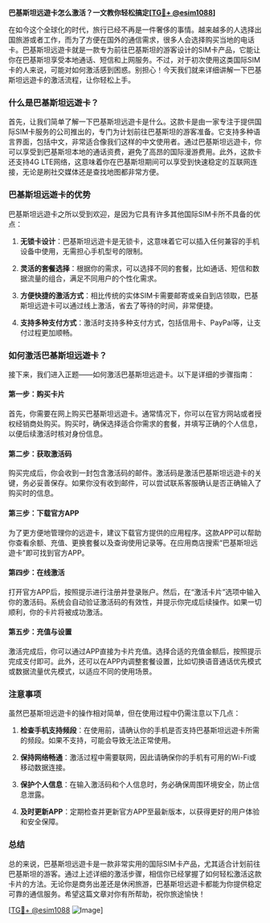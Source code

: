 **巴基斯坦远遊卡怎么激活？一文教你轻松搞定[[TG💪+ @esim1088](https://t.me/s/esim1088)]**

在如今这个全球化的时代，旅行已经不再是一件奢侈的事情。越来越多的人选择出国旅游或者工作，而为了方便在国外的通信需求，很多人会选择购买当地的电话卡。巴基斯坦远遊卡就是一款专为前往巴基斯坦的游客设计的SIM卡产品，它能让你在巴基斯坦享受本地通话、短信和上网服务。不过，对于初次使用这类国际SIM卡的人来说，可能对如何激活感到困惑。别担心！今天我们就来详细讲解一下巴基斯坦远遊卡的激活流程，让你轻松上手。

### 什么是巴基斯坦远遊卡？

首先，让我们简单了解一下巴基斯坦远遊卡是什么。这款卡是由一家专注于提供国际SIM卡服务的公司推出的，专门为计划前往巴基斯坦的游客准备。它支持多种语言界面，包括中文，非常适合像我们这样的中文使用者。通过巴基斯坦远遊卡，你可以享受到巴基斯坦本地的通话资费，避免了高昂的国际漫游费用。此外，这款卡还支持4G LTE网络，这意味着你在巴基斯坦期间可以享受到快速稳定的互联网连接，无论是刷社交媒体还是查找地图都非常方便。

### 巴基斯坦远遊卡的优势

巴基斯坦远遊卡之所以受到欢迎，是因为它具有许多其他国际SIM卡所不具备的优点：

1. **无锁卡设计**：巴基斯坦远遊卡是无锁卡，这意味着它可以插入任何兼容的手机设备中使用，无需担心手机型号的限制。
   
2. **灵活的套餐选择**：根据你的需求，可以选择不同的套餐，比如通话、短信和数据流量的组合，满足不同用户的个性化需求。

3. **方便快捷的激活方式**：相比传统的实体SIM卡需要邮寄或亲自到店领取，巴基斯坦远遊卡可以通过线上激活，省去了等待的时间，非常便捷。

4. **支持多种支付方式**：激活时支持多种支付方式，包括信用卡、PayPal等，让支付过程更加顺畅。

### 如何激活巴基斯坦远遊卡？

接下来，我们进入正题——如何激活巴基斯坦远遊卡。以下是详细的步骤指南：

#### 第一步：购买卡片

首先，你需要在网上购买巴基斯坦远遊卡。通常情况下，你可以在官方网站或者授权经销商处购买。购买时，确保选择适合你需求的套餐，并填写正确的个人信息，以便后续激活时核对身份信息。

#### 第二步：获取激活码

购买完成后，你会收到一封包含激活码的邮件。激活码是激活巴基斯坦远遊卡的关键，务必妥善保存。如果你没有收到邮件，可以尝试联系客服确认是否正确输入了购买时的信息。

#### 第三步：下载官方APP

为了更方便地管理你的远遊卡，建议下载官方提供的应用程序。这款APP可以帮助你查看余额、充值、更换套餐以及查询使用记录等。在应用商店搜索“巴基斯坦远遊卡”即可找到官方APP。

#### 第四步：在线激活

打开官方APP后，按照提示进行注册并登录账户。然后，在“激活卡片”选项中输入你的激活码。系统会自动验证激活码的有效性，并提示你完成后续操作。如果一切顺利，你的卡片将被成功激活。

#### 第五步：充值与设置

激活完成后，你可以通过APP直接为卡片充值。选择合适的充值金额后，按照提示完成支付即可。此外，还可以在APP内调整套餐设置，比如切换语音通话优先模式或数据流量优先模式，以适应不同的使用场景。

### 注意事项

虽然巴基斯坦远遊卡的操作相对简单，但在使用过程中仍需注意以下几点：

1. **检查手机支持频段**：在使用前，请确认你的手机是否支持巴基斯坦远遊卡所需的频段。如果不支持，可能会导致无法正常使用。

2. **保持网络畅通**：激活过程中需要联网，因此请确保你的手机有可用的Wi-Fi或移动数据连接。

3. **保护个人信息**：在输入激活码和个人信息时，务必确保周围环境安全，防止信息泄露。

4. **及时更新APP**：定期检查并更新官方APP至最新版本，以获得更好的用户体验和安全保障。

### 总结

总的来说，巴基斯坦远遊卡是一款非常实用的国际SIM卡产品，尤其适合计划前往巴基斯坦的游客。通过上述详细的激活步骤，相信你已经掌握了如何轻松激活这款卡片的方法。无论你是商务出差还是休闲旅游，巴基斯坦远遊卡都能为你提供稳定可靠的通信服务。希望这篇文章对你有所帮助，祝你旅途愉快！

[[TG💪+ @esim1088](https://t.me/s/esim1088) ![Image](https://i.postimg.cc/4NQfJmqS/Snipaste-2025-05-13-00-14-12.png)]